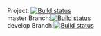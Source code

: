 Project: [![Build status](https://ci.appveyor.com/api/projects/status/hcjvv7btup7e4mv1?svg=true)](https://ci.appveyor.com/project/lguzzon/appveyor-poc)  
master Branch:[![Build status](https://ci.appveyor.com/api/projects/status/hcjvv7btup7e4mv1/branch/master?svg=true)](https://ci.appveyor.com/project/lguzzon/appveyor-poc/branch/master)  
develop Branch:[![Build status](https://ci.appveyor.com/api/projects/status/hcjvv7btup7e4mv1/branch/master?svg=true)](https://ci.appveyor.com/project/lguzzon/appveyor-poc/branch/develop)  

